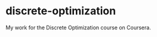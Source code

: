 discrete-optimization
=====================

My work for the Discrete Optimization course on Coursera.

